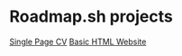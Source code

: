 # Roadmap.sh projects
[Single Page CV](https://roadmap.sh/projects/single-page-cv)
[Basic HTML Website](https://roadmap.sh/projects/basic-html-website)
